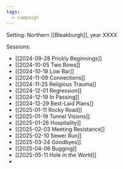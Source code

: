 ```yaml
---
tags:
  - campaign
---
```

Setting: Northern [[Bleakburgh]], year XXXX

Sessions:
- [[2024-09-28 Prickly Beginnings]]
- [[2024-10-05 Two Rows]]
- [[2024-10-19 Low Bar]]
- [[2024-11-09 Connections]]
- [[2024-11-25 Religious Trauma]]
- [[2024-12-01 Regression]]
- [[2024-12-19 In Passing]]
- [[2024-12-29 Best-Laid Plans]]
- [[2025-01-11 Rocky Road]]
- [[2025-01-19 Tunnel Visions]]
- [[2025-01-26 Hospitality]]
- [[2025-02-03 Meeting Resistance]]
- [[2025-02-10 Sewer Run]]
- [[2025-03-24 Goodbyes]]
- [[2025-04-06 Bugging]]
- [[2025-05-11 Hole in the World]]
- 